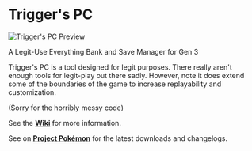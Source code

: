 # Trigger's PC

![Trigger's PC Preview](http://i.imgur.com/tQAfJRs.png)

A Legit-Use Everything Bank and Save Manager for Gen 3

Trigger's PC is a tool designed for legit purposes. There really aren't enough tools for legit-play out there sadly. However, note it does extend some of the boundaries of the game to increase replayability and customization.

(Sorry for the horribly messy code)

See the **[Wiki](https://github.com/trigger-death/TriggersPC/wiki)** for more information.

See on **[Project Pokémon](https://projectpokemon.org/forums/showthread.php?48710)** for the latest downloads and changelogs.
